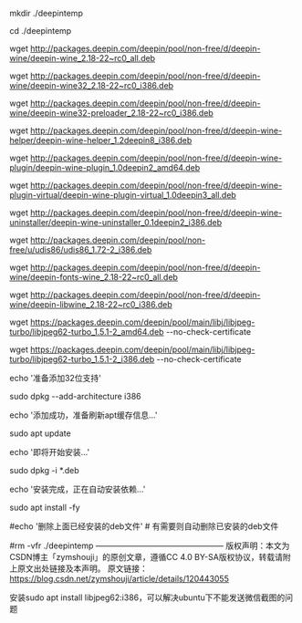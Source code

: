 mkdir ./deepintemp

cd ./deepintemp

wget http://packages.deepin.com/deepin/pool/non-free/d/deepin-wine/deepin-wine_2.18-22~rc0_all.deb

wget http://packages.deepin.com/deepin/pool/non-free/d/deepin-wine/deepin-wine32_2.18-22~rc0_i386.deb

wget http://packages.deepin.com/deepin/pool/non-free/d/deepin-wine/deepin-wine32-preloader_2.18-22~rc0_i386.deb

wget http://packages.deepin.com/deepin/pool/non-free/d/deepin-wine-helper/deepin-wine-helper_1.2deepin8_i386.deb

wget http://packages.deepin.com/deepin/pool/non-free/d/deepin-wine-plugin/deepin-wine-plugin_1.0deepin2_amd64.deb

wget http://packages.deepin.com/deepin/pool/non-free/d/deepin-wine-plugin-virtual/deepin-wine-plugin-virtual_1.0deepin3_all.deb

wget http://packages.deepin.com/deepin/pool/non-free/d/deepin-wine-uninstaller/deepin-wine-uninstaller_0.1deepin2_i386.deb

wget http://packages.deepin.com/deepin/pool/non-free/u/udis86/udis86_1.72-2_i386.deb

wget http://packages.deepin.com/deepin/pool/non-free/d/deepin-wine/deepin-fonts-wine_2.18-22~rc0_all.deb

wget http://packages.deepin.com/deepin/pool/non-free/d/deepin-wine/deepin-libwine_2.18-22~rc0_i386.deb

wget https://packages.deepin.com/deepin/pool/main/libj/libjpeg-turbo/libjpeg62-turbo_1.5.1-2_amd64.deb --no-check-certificate

wget https://packages.deepin.com/deepin/pool/main/libj/libjpeg-turbo/libjpeg62-turbo_1.5.1-2_i386.deb --no-check-certificate

echo '准备添加32位支持'

sudo dpkg --add-architecture i386

echo '添加成功，准备刷新apt缓存信息...'

sudo apt update

echo '即将开始安装...'

sudo dpkg -i *.deb

echo '安装完成，正在自动安装依赖...'

sudo apt install -fy

#echo '删除上面已经安装的deb文件' # 有需要则自动删除已安装的deb文件

#rm -vfr ./deepintemp
————————————————
版权声明：本文为CSDN博主「zymshouji」的原创文章，遵循CC 4.0 BY-SA版权协议，转载请附上原文出处链接及本声明。
原文链接：https://blog.csdn.net/zymshouji/article/details/120443055

安装sudo apt install libjpeg62:i386，可以解决ubuntu下不能发送微信截图的问题


